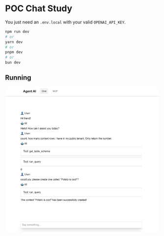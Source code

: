 # POC Chat Study

You just need an `.env.local` with your valid `OPENAI_API_KEY`.

```bash
npm run dev
# or
yarn dev
# or
pnpm dev
# or
bun dev
```

## Running

<img src="./image.png">
